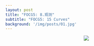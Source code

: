 ```yaml
---
layout: post
title: "FOCG5: 8.观测"
subtitle: "FOCG5: 15 Curves"
background: '/img/posts/01.jpg'
---
```


<div style="text-align: center">
<img src="/img/posts/15 Curves/1.png"/>
</div>

